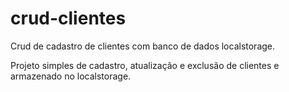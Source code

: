 # crud-clientes

Crud de cadastro de clientes com banco de dados localstorage.

Projeto simples de cadastro, 
atualização e 
exclusão de clientes e 
armazenado no localstorage.

